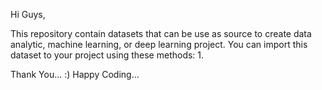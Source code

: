 Hi Guys,

This repository contain datasets that can be use as source to create data analytic, machine learning, or deep learning project.
You can import this dataset to your project using these methods:
1. 

Thank You... :) Happy Coding...
